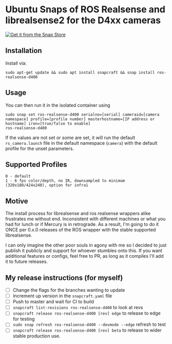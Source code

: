# Ubuntu Snaps of ROS Realsense and librealsense2 for the D4xx cameras
 
[![Get it from the Snap Store](https://snapcraft.io/static/images/badges/en/snap-store-black.svg)](https://snapcraft.io/ros-realsense-d400)


## Installation
Install via:

```
sudo apt-get update && sudo apt install snapcraft && snap install ros-realsense-d400
```

## Usage 

You can then run it in the isolated container using 

```
sudo snap set ros-realsense-d400 serialno=[serial] cameraid=[camera namespace] profile=[profile number] masterhostname=[IP address or hostname] iron=[true/false to enable]
ros-realsense-d400
```

If the values are not set or some are set, it will run the default `rs_camera.launch` file in the default namespace (`camera`) with the default profile for the unset parameters. 

## Supported Profiles

```
0 - default
1 - 6 fps color/depth, no IR, downsampled to minimum (320x180/424x240), option for infra1
```

## Motive

The install process for librealsense and ros realsense wrappers alike frustrates me without end. Inconsistent with different machines or what you had for lunch or if Mercury is in retrograde. As a result, I'm going to do it ONCE per 0.x.0 releases of the ROS wrapper with the stable supported librealsense. 

I can only imagine the other poor souls in agony with me so I decided to just publish it publicly and support for whoever stumbles onto this. If you want additional features or configs, feel free to PR, as long as it compiles I'll add it to future releases.

## My release instructions (for myself)

- [ ] Change the flags for the branches wanting to update
- [ ] Increment up version in the `snapcraft.yaml` file
- [ ] Push to master and wait for CI to build
- [ ] `snapcraft list-revisions ros-realsense-d400` to look at revs 
- [ ] `snapcraft release ros-realsense-d400 [rev] edge` to release to edge for testing
- [ ] `sudo snap refresh ros-realsense-d400 --devmode --edge` refresh to test
- [ ] `snapcraft release ros-realsense-d400 [rev] beta` to release to wider stable production use.
